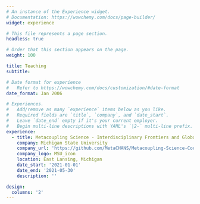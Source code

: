 ```yaml
---
# An instance of the Experience widget.
# Documentation: https://wowchemy.com/docs/page-builder/
widget: experience

# This file represents a page section.
headless: true

# Order that this section appears on the page.
weight: 100

title: Teaching
subtitle:

# Date format for experience
#   Refer to https://wowchemy.com/docs/customization/#date-format
date_format: Jan 2006

# Experiences.
#   Add/remove as many `experience` items below as you like.
#   Required fields are `title`, `company`, and `date_start`.
#   Leave `date_end` empty if it's your current employer.
#   Begin multi-line descriptions with YAML's `|2-` multi-line prefix.
experience:
  - title: Metacoupling Science - Interdisciplinary Frontiers and Global Applications
    company: Michigan State University
    company_url: 'https://github.com/MetaCHANS/Metacoupling-Science-Course'
    company_logo: MSU_icon
    location: East Lansing, Michigan
    date_start: '2021-01-01'
    date_end: '2021-05-30'
    description: ''

design:
  columns: '2'
---
```

